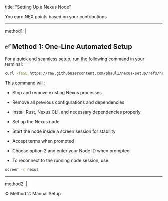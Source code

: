 title: "Setting Up a Nexus Node"

You earn NEX points based on your contributions
 
---

method1: |
  ## ✅ Method 1: One-Line Automated Setup
  
  For a quick and seamless setup, run the following command in your terminal:
  
  ```bash
  curl -fsSL https://raw.githubusercontent.com/phaul1/nexus-setup/refs/heads/main/nexus-setup.sh | bash
```

This command will:

- Stop and remove existing Nexus processes

- Remove all previous configurations and dependencies

- Install Rust, Nexus CLI, and necessary dependencies properly

- Set up the Nexus node

- Start the node inside a screen session for stability

- Accept terms when prompted

- Choose option 2 and enter your Node ID when prompted

- To reconnect to the running node session, use:

 ```bash
screen -r nexus
```

---

method2: |

⚙️ Method 2: Manual Setup
